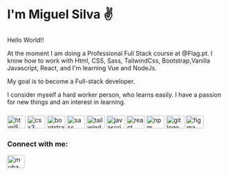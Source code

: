 <br clear="both">

<h1 align="left">I'm Miguel Silva ✌️</h1>

###

<!--<a href="https://wakatime.com/@c6d698f9-2e6e-48aa-ab6d-c076a25f2458"><img src="https://wakatime.com/badge/user/c6d698f9-2e6e-48aa-ab6d-c076a25f2458.svg" alt="Total time coded since Mar 21 2022" /></a>-->

###

<p align="left">Hello World!!</p>
<p> 

At the moment I am doing a Professional Full Stack course at @Flag.pt. I know how to work with Html, CSS, Sass, TailwindCss, Bootstrap,Vanilla Javascript, React, and I'm learning Vue and NodeJs. 

My goal is to become a Full-stack developer.

I consider myself a hard worker person, who learns easily. I have a passion for new things and an interest in learning.

###

<!-- <div align="left">
  <img src="https://github-readme-stats.vercel.app/api?hide_title=true&hide_rank=true&show_icons=true&include_all_commits=true&count_private=true&disable_animations=false&theme=dracula&locale=en&hide_border=true&username=migsilva89" height="150" alt="stats graph"  /> -->

<!--   <img src="https://github-readme-stats.vercel.app/api/top-langs?&username=migsilva89&locale=en&hide_title=true&layout=compact&count_private=true&include_all_commits=true&card_width=320&langs_count=6&theme=dracula&hide_border=true" height="150" alt="languages graph" />
</div> -->



###

<div align="left">
  <img src="https://cdn.jsdelivr.net/gh/devicons/devicon/icons/html5/html5-original.svg" height="30" width="42" alt="html5 logo"  />
  <img src="https://cdn.jsdelivr.net/gh/devicons/devicon/icons/css3/css3-original.svg" height="30" width="42" alt="css3 logo"  />
  <img src="https://cdn.jsdelivr.net/gh/devicons/devicon/icons/bootstrap/bootstrap-original.svg" height="30" width="42" alt="bootstrap logo"  />
  <img src="https://cdn.jsdelivr.net/gh/devicons/devicon/icons/sass/sass-original.svg" height="30" width="42" alt="sass logo"  />
  <img src="https://cdn.jsdelivr.net/gh/devicons/devicon/icons/tailwindcss/tailwindcss-plain.svg" height="30" width="42" alt="tailwindcss logo"  />
  <img src="https://cdn.jsdelivr.net/gh/devicons/devicon/icons/javascript/javascript-original.svg" height="30" width="42" alt="javascript logo"  />
   <img src="https://cdn.jsdelivr.net/gh/devicons/devicon/icons/react/react-original.svg" height="30" width="42" alt="react logo"  /> 
  <!-- <img src="https://cdn.jsdelivr.net/gh/devicons/devicon/icons/nodejs/nodejs-original.svg" height="30" width="42" alt="nodejs logo"  /> -->
  <img src="https://cdn.jsdelivr.net/gh/devicons/devicon/icons/npm/npm-original-wordmark.svg" height="30" width="42" alt="npm logo"  />

  <!-- <img src="https://cdn.jsdelivr.net/gh/devicons/devicon/icons/express/express-original.svg" height="30" width="42" alt="express logo"  /> -->
  <!-- <img src="https://cdn.jsdelivr.net/gh/devicons/devicon/icons/mysql/mysql-original.svg" height="30" width="42" alt="mysql logo"  /> -->
  <img src="https://cdn.jsdelivr.net/gh/devicons/devicon/icons/git/git-original.svg" height="30" width="42" alt="git logo"  />
  <img src="https://cdn.jsdelivr.net/gh/devicons/devicon/icons/figma/figma-original.svg" height="30" width="42" alt="figma logo"  />
</div>

###


<h3 align="left">Connect with me:</h3>
<p align="left">
<a href="https://www.linkedin.com/in/miguelmpsilva/" target="blank"><img align="center" src="https://raw.githubusercontent.com/rahuldkjain/github-profile-readme-generator/master/src/images/icons/Social/linked-in-alt.svg" alt="muhammad-nurcholis-112b73162" height="30" width="40" /></a>
</p>

###
